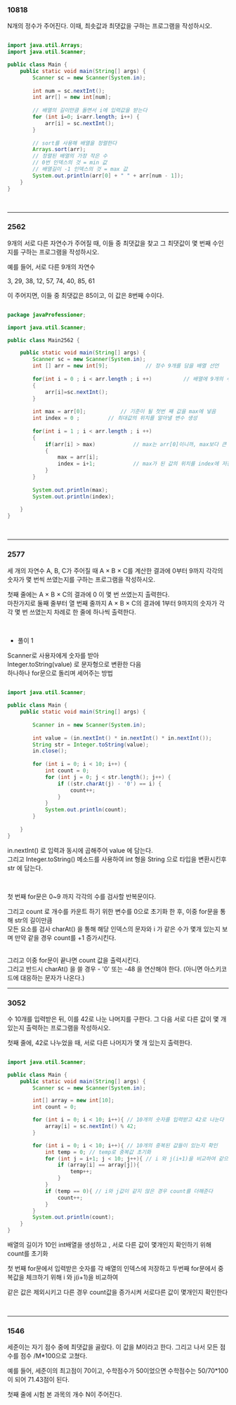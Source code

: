 ### 10818

N개의 정수가 주어진다. 이때, 최솟값과 최댓값을 구하는 프로그램을 작성하시오.

```java

import java.util.Arrays;
import java.util.Scanner;

public class Main {
	public static void main(String[] args) {
        Scanner sc = new Scanner(System.in);
        
        int num = sc.nextInt();
        int arr[] = new int[num];
        
        // 배열의 길이만큼 돌면서 i에 입력값을 받는다
        for (int i=0; i<arr.length; i++) {
        	arr[i] = sc.nextInt();
        }
        
        // sort를 사용해 배열을 정렬한다
        Arrays.sort(arr);
        // 정렬된 배열의 가장 작은 수
        // 0번 인덱스의 것 = min 값
        // 배열길이 -1 인덱스의 것 = max 값
        System.out.println(arr[0] + " " + arr[num - 1]);
	}
}

```

<br/>

---

### 2562

9개의 서로 다른 자연수가 주어질 때, 이들 중 최댓값을 찾고 그 최댓값이 몇 번째 수인지를 구하는 프로그램을 작성하시오.

예를 들어, 서로 다른 9개의 자연수

3, 29, 38, 12, 57, 74, 40, 85, 61

이 주어지면, 이들 중 최댓값은 85이고, 이 값은 8번째 수이다.

```java

package javaProfessioner;

import java.util.Scanner;

public class Main2562 {

	public static void main(String[] args) {
		Scanner sc = new Scanner(System.in);
		int [] arr = new int[9];			// 정수 9개를 담을 배열 선언
		
		for(int i = 0 ; i < arr.length ; i ++)			// 배열에 9개의 수를 넣음
		{
			arr[i]=sc.nextInt();	
		}
		
		int max = arr[0];			// 기준이 될 첫번 째 값을 max에 넣음 
		int index = 0 ;			// 최대값의 위치를 알아낼 변수 생성
		
		for(int i = 1 ; i < arr.length ; i ++)
		{
			if(arr[i] > max) 			// max는 arr[0]이니까, max보다 큰 값이 있으면 그 값이 max가 됨.
			{							
				max = arr[i];
				index = i+1;			// max가 된 값의 위치를 index에 저장
			}
		}
		
		System.out.println(max);
		System.out.println(index);
		
	}
}

```


<br/>

---

### 2577

세 개의 자연수 A, B, C가 주어질 때 A × B × C를 계산한 결과에 0부터 9까지 각각의 숫자가 몇 번씩 쓰였는지를 구하는 프로그램을 작성하시오.

첫째 줄에는 A × B × C의 결과에 0 이 몇 번 쓰였는지 출력한다. <br/>
마찬가지로 둘째 줄부터 열 번째 줄까지 A × B × C의 결과에 1부터 9까지의 숫자가 각각 몇 번 쓰였는지 차례로 한 줄에 하나씩 출력한다.

<br/>

* 풀이 1

Scanner로 사용자에게 숫자를 받아 <br/>
Integer.toString(value) 로 문자형으로 변환한 다음 <br/>
하나하나 for문으로 돌리며 세어주는 방법 <br/>

```java

import java.util.Scanner;
 
public class Main {
	public static void main(String[] args) {
 
		Scanner in = new Scanner(System.in);
 
		int value = (in.nextInt() * in.nextInt() * in.nextInt());
		String str = Integer.toString(value);
		in.close();
		
		for (int i = 0; i < 10; i++) {
			int count = 0;
			for (int j = 0; j < str.length(); j++) {
				if ((str.charAt(j) - '0') == i) {
					count++;
				}
			}
			System.out.println(count);
		}
		
	}
}
```

in.nextInt() 로 입력과 동시에 곱해주어 value 에 담는다. <br/>
그리고 Integer.toString() 메소드를 사용하여 int 형을 String 으로 타입을 변환시킨후 str 에 담는다.

<br/>

첫 번째 for문은 0~9 까지 각각의 수를 검사할 반복문이다.

그리고 count 로 개수를 카운트 하기 위한 변수를 0으로 초기화 한 후, 이중 for문을 통해 str의 길이만큼 <br/>
모든 요소를 검사 charAt() 을 통해 해당 인덱스의 문자와 i 가 같은 수가 몇개 있는지 보며 만약 같을 경우 count를 +1 증가시킨다.

<br/>
그리고 이중 for문이 끝나면 count 값을 출력시킨다. <br/>
그리고 반드시 charAt() 을 쓸 경우  - '0' 또는 -48 을 연산해야 한다. (아니면 아스키코드에 대응하는 문자가 나온다.)


<br/>

---

### 3052

수 10개를 입력받은 뒤, 이를 42로 나눈 나머지를 구한다. 그 다음 서로 다른 값이 몇 개 있는지 출력하는 프로그램을 작성하시오.

첫째 줄에, 42로 나누었을 때, 서로 다른 나머지가 몇 개 있는지 출력한다.

```java

import java.util.Scanner;

public class Main {
    public static void main(String[] args) {
        Scanner sc = new Scanner(System.in);

        int[] array = new int[10];
        int count = 0;

        for (int i = 0; i < 10; i++){ // 10개의 숫자를 입력받고 42로 나눈다
            array[i] = sc.nextInt() % 42;
        }

        for (int i = 0; i < 10; i++){ // 10개의 중복된 값들이 있는지 확인
            int temp = 0; // temp로 중복값 초기화
            for (int j = i+1; j < 10; j++){ // i 와 j(i+1)을 비교하여 같으면 temp를 증가시킨다
                if (array[i] == array[j]){
                    temp++;
                }
            }
            if (temp == 0){ // i와 j값이 같지 않은 경우 count를 더해준다
                count++;
            }
        }
        System.out.println(count);
    }
}

```

배열의 길이가 10인 int배열을 생성하고 , 서로 다른 값이 몇개인지 확인하기 위해 count를 초기화

첫 번째 for문에서 입력받은 숫자를 각 배열의 인덱스에 저장하고 두번째 for문에서 중복값을 체크하기 위해 i 와 j(i+1)을 비교하여

같은 값은 제외시키고 다른 경우 count값을 증가시켜 서로다른 값이 몇개인지 확인한다

<br/>

---

### 1546

세준이는 자기 점수 중에 최댓값을 골랐다. 이 값을 M이라고 한다. 그리고 나서 모든 점수를 점수 /M*100으로 고쳤다.

예를 들어, 세준이의 최고점이 70이고, 수학점수가 50이었으면 수학점수는 50/70*100이 되어 71.43점이 된다.

첫째 줄에 시험 본 과목의 개수 N이 주어진다.


